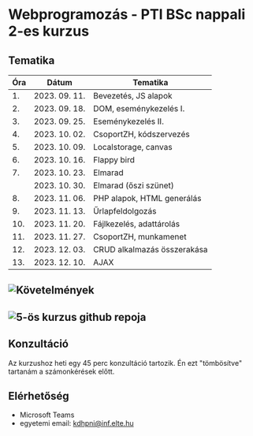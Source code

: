 # Webprogramozás - PTI BSc nappali 2-es kurzus

## Tematika

| Óra | Dátum       | Tematika                  |
|-----|-------------|---------------------------|
|1.   |2023. 09. 11.|Bevezetés, JS alapok       |
|2.   |2023. 09. 18.|DOM, eseménykezelés I.     |
|3.   |2023. 09. 25.|Eseménykezelés II.         |
|4.   |2023. 10. 02.|CsoportZH, kódszervezés    |
|5.   |2023. 10. 09.|Localstorage, canvas       |
|6.   |2023. 10. 16.|Flappy bird                |
|7.   |2023. 10. 23.|Elmarad                    |
|     |2023. 10. 30.|Elmarad (őszi szünet)      |
|8.   |2023. 11. 06.|PHP alapok, HTML generálás |
|9.   |2023. 11. 13.|Űrlapfeldolgozás           |
|10.  |2023. 11. 20.|Fájlkezelés, adattárolás   |
|11.  |2023. 11. 27.|CsoportZH, munkamenet      |
|12.  |2023. 12. 03.|CRUD alkalmazás összerakása|
|13.  |2023. 12. 10.|AJAX                       |

## ![Követelmények]()

## ![5-ös kurzus github repoja](https://github.com/Valentinusz/webprog-2023-24-1-5)

## Konzultáció
Az kurzushoz heti egy 45 perc konzultáció tartozik. Én ezt "tömbösítve" tartanám a számonkérések előtt.

## Elérhetőség
- Microsoft Teams
- egyetemi email: kdhpni@inf.elte.hu
